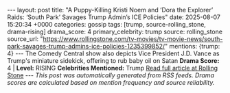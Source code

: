 --- layout: post title: "A Puppy-Killing Kristi Noem and ‘Dora the Explorer’ Raids: ‘South Park’ Savages Trump Admin’s ICE Policies" date: 2025-08-07 15:20:34 +0000 categories: gossip tags: [trump, source-rolling_stone, drama-rising] drama_score: 4 primary_celebrity: trump source: rolling_stone source_url: "https://www.rollingstone.com/tv-movies/tv-movie-news/south-park-savages-trump-admins-ice-policies-1235399852/" mentions: {trump: 4} --- The Comedy Central show also depicts Vice President J.D. Vance as Trump's miniature sidekick, offering to rub baby oil on Satan **Drama Score:** 4 | **Level:** RISING **Celebrities Mentioned:** Trump [Read full article at Rolling Stone](https://www.rollingstone.com/tv-movies/tv-movie-news/south-park-savages-trump-admins-ice-policies-1235399852/) --- *This post was automatically generated from RSS feeds. Drama scores are calculated based on mention frequency and source reliability.*
